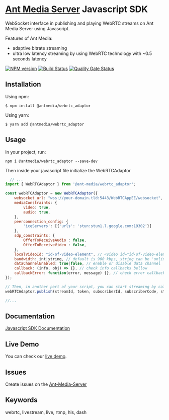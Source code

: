 # [Ant Media Server](https://antmedia.io/) Javascript SDK

WebSocket interface in publishing and playing WebRTC streams on Ant Media Server using Javascript.

Features of Ant Media:
* adaptive bitrate streaming
* ultra low latency streaming by using WebRTC technology with ~0.5 seconds latency

[![NPM version](https://img.shields.io/badge/npm-v2.4.3-informational)](https://www.npmjs.com/package/@antmedia/webrtc_adaptor)
[![Build Status](https://api.travis-ci.com/ant-media/StreamApp.svg?branch=master)](https://app.travis-ci.com/github/ant-media/StreamApp)
[![Quality Gate Status](https://sonarcloud.io/api/project_badges/measure?project=io.antmedia%3Aant-media-server&metric=alert_status)](https://sonarcloud.io/dashboard?id=io.antmedia%3Aant-media-server)

## <a name="installation"></a>Installation

Using npm:
```shell
$ npm install @antmedia/webrtc_adaptor
```

Using yarn:
```shell
$ yarn add @antmedia/webrtc_adaptor
```

## <a name="usage">Usage

In your project, run:

```
npm i @antmedia/webrtc_adaptor --save-dev
```
Then inside your javascript file initialize the WebRTCAdaptor
```javascript
  // ...
import { WebRTCAdaptor } from '@ant-media/webrtc_adaptor';

const webRTCAdaptor = new WebRTCAdaptor({
    websocket_url: "wss://your-domain.tld:5443/WebRTCAppEE/websocket",
    mediaConstraints: {
        video: true,
        audio: true,
    },
    peerconnection_config: {
        'iceServers': [{'urls': 'stun:stun1.l.google.com:19302'}]
    },
    sdp_constraints: {
        OfferToReceiveAudio : false,
        OfferToReceiveVideo : false,
    },
    localVideoId: "id-of-video-element", // <video id="id-of-video-element" autoplay muted></video>
    bandwidth: int|string, // default is 900 kbps, string can be 'unlimited'
    dataChannelEnabled: true|false, // enable or disable data channel
    callback: (info, obj) => {}, // check info callbacks bellow
    callbackError: function(error, message) {}, // check error callbacks bellow
});

// Then, in another part of your script, you can start streaming by calling the publish method
webRTCAdaptor.publish(streamId, token, subscriberId, subscriberCode, streamName);

//...
```

## <a name="documentation">Documentation
[Javascript SDK Documentation](https://resources.antmedia.io/docs/javascript-sdk)

## <a name="livedemo">Live Demo
You can check our [live demo](https://antmedia.io/live-demo).

## <a name="issues">Issues
Create issues on the [Ant-Media-Server](https://github.com/ant-media/Ant-Media-Server/issues)

## Keywords

webrtc, livestream, live, rtmp, hls, dash
